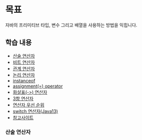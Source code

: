 # 목표
자바의 프리미티브 타입, 변수 그리고 배열을 사용하는 방법을 익힙니다.

## 학습 내용
* [산술 연산자](#산술-연산자)
* [비트 연산자](#비트-연산자)
* [관계 연산자](#관계-연산자)
* [논리 연산자](#논리-연산자)
* [instanceof](#instanceof)
* [assignment(=) operator](#assignment(=)-operator)
* [화살표(->) 연산자](#화살표(->)-연산자)
* [3항 연산자](#3항-연산자)
* [연산자 우선 순위](#연산자-우선-순위)
* [switch 연산자(Java13)](#switch-연산자(Java13))
* [참고사이트](#참고사이트)

### 산술 연산자
